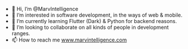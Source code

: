 - 👋 Hi, I’m @MarvIntelligence
- 👀 I’m interested in software development, in the ways of web & mobile.
- 🌱 I’m currently learning Flutter (Dark) & Python for backend reasons.
- 💞️ I’m looking to collaborate on all kinds of people in development ranges.
- 📫 How to reach me www.marvintelligence.com

<!---
@Author - Marv|Intelligence
--->

